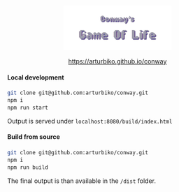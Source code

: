 <p align="center">
    <img src="https://raw.githubusercontent.com/arturbiko/conway/master/logo.png" alt="Game of Life Logo" />
</p>

<p align="center">
<a href="https://arturbiko.github.io/conway">https://arturbiko.github.io/conway</a>
</p>

#### Local development

````bash
git clone git@github.com:arturbiko/conway.git
npm i
npm run start
````

Output is served under `localhost:8080/build/index.html`

#### Build from source

````bash
git clone git@github.com:arturbiko/conway.git
npm i
npm run build
````

The final output is than available in the `/dist` folder.


